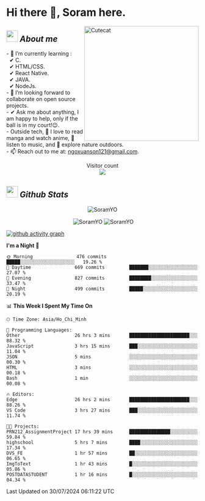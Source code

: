 # Hi there 👋, Soram here. 
 
<img align="right" width=300px alt="Cutecat" src="https://c.tenor.com/K33MDwMai28AAAAC/nyochio-d4dj.gif" />

## <img src="https://c.tenor.com/q8EQYnb8VLcAAAAi/re-zero.gif" width="30px">&nbsp;***About me***
 
\- 🌱 I’m currently learning :
  <br> &nbsp; ✔ C.
  <br> &nbsp; ✔ HTML/CSS.
  <br> &nbsp; ✔ React Native.
  <br> &nbsp; ✔ JAVA.
   <br> &nbsp; ✔ NodeJs.
<br> \- 👯 I’m looking forward to collaborate on open source projects.
<br> \- ✔ Ask me about anything, I am happy to help, only if the ball is in my court!😉.
<br> \- Outside tech,  📖 I love to read manga and watch anime, 🎵 listen to music, and 🌴 explore nature outdoors.
<br> \- 📫 Reach out to me at: ngoxuanson121@gmail.com.

<p align="center"> 
  Visitor count<br>
  <img src="https://profile-counter.glitch.me/SoramYO/count.svg" />
</p>

## <img src="https://c.tenor.com/moaQHad4VcMAAAAi/ram-dance.gif" width="30px">&nbsp;***Github Stats***
<p align="center"> <img src="https://komarev.com/ghpvc/?username=SoramYO" alt="SoramYO" /> </p>

<p align="center">&nbsp;<img align="center" src="https://github-readme-stats.vercel.app/api?username=SoramYO&theme=gotham&show_icons=true" alt="SoramYO" />

<img align="center" src="http://github-readme-streak-stats.herokuapp.com?user=SoramYO&theme=gotham&hide_border=true&date_format=M%20j%5B%2C%20Y%5D" alt="SoramYO" />


[![github activity graph](https://github-readme-activity-graph.vercel.app/graph?username=SoramYO&theme=tokyo-night)](https://github.com/SoramYO/github-readme-activity-graph)


<!--START_SECTION:waka-->
**I'm a Night 🦉** 

```text
🌞 Morning                476 commits         █████░░░░░░░░░░░░░░░░░░░░   19.26 % 
🌆 Daytime                669 commits         ███████░░░░░░░░░░░░░░░░░░   27.07 % 
🌃 Evening                827 commits         ████████░░░░░░░░░░░░░░░░░   33.47 % 
🌙 Night                  499 commits         █████░░░░░░░░░░░░░░░░░░░░   20.19 % 
```


📊 **This Week I Spent My Time On** 

```text
🕑︎ Time Zone: Asia/Ho_Chi_Minh

💬 Programming Languages: 
Other                    26 hrs 3 mins       ██████████████████████░░░   88.32 % 
JavaScript               3 hrs 15 mins       ███░░░░░░░░░░░░░░░░░░░░░░   11.04 % 
JSON                     5 mins              ░░░░░░░░░░░░░░░░░░░░░░░░░   00.30 % 
HTML                     3 mins              ░░░░░░░░░░░░░░░░░░░░░░░░░   00.18 % 
Bash                     1 min               ░░░░░░░░░░░░░░░░░░░░░░░░░   00.08 % 

🔥 Editors: 
Edge                     26 hrs 2 mins       ██████████████████████░░░   88.26 % 
VS Code                  3 hrs 27 mins       ███░░░░░░░░░░░░░░░░░░░░░░   11.74 % 

🐱‍💻 Projects: 
PRN212_AssignmentProject 17 hrs 39 mins      ███████████████░░░░░░░░░░   59.84 % 
highschool               5 hrs 7 mins        ████░░░░░░░░░░░░░░░░░░░░░   17.34 % 
DVS_FE                   1 hr 57 mins        ██░░░░░░░░░░░░░░░░░░░░░░░   06.65 % 
ImgToText                1 hr 43 mins        █░░░░░░░░░░░░░░░░░░░░░░░░   05.86 % 
POSTDATASTUDENT          1 hr 16 mins        █░░░░░░░░░░░░░░░░░░░░░░░░   04.34 % 
```


 Last Updated on 30/07/2024 06:11:22 UTC
<!--END_SECTION:waka-->
